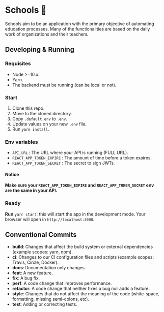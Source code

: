 # Schools 🏫

Schools aim to be an application with the primary objective of automating education processes.
Many of the functionalities are based on the daily work of organizations and their teachers.

## Developing & Running

### Requisites

* Node >=10.x.
* Yarn.
* The backend must be running (can be local or not).

### Start

1. Clone this repo.
2. Move to the cloned directory.
3. Copy `.default.env` to `.env`.
4. Update values on your new `.env` file.
5. Run `yarn install`.

### Env variables

* `API_URL` : The URL where your API is running (FULL URL).
* `REACT_APP_TOKEN_EXPIRE` : The amount of time before a token expires.
* `REACT_APP_TOKEN_SECRET` : The secret to sign JWTs.

#### Notice

**Make sure your `REACT_APP_TOKEN_EXPIRE` and `REACT_APP_TOKEN_SECRET` env ​​are the same in your API.**

### Ready

**Run** `yarn start`: this will start the app in the development mode.
Your browser will open in `http://localhost:3000`.

## Conventional Commits

* **build**: Changes that affect the build system or external dependencies (example scopes: yarn, npm).
* **ci**: Changes to our CI configuration files and scripts (example scopes: Travis, Circle, Docker).
* **docs**: Documentation only changes.
* **feat**: A new feature.
* **fix**: A bug fix.
* **perf**: A code change that improves performance.
* **refactor**: A code change that neither fixes a bug nor adds a feature.
* **style**: Changes that do not affect the meaning of the code (white-space, formatting, missing semi-colons, etc).
* **test**: Adding or correcting tests.
